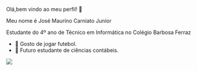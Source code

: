  Olá,bem vindo ao meu perfil! 👋

Meu nome é José Maurino Carniato Junior

Estudante do 4º ano de Técnico em Informática no Colégio Barbosa Ferraz

- 🔭 Gosto de jogar futebol.
- 🌱 Futuro estudante de ciências contábeis. 

![](https://media1.tenor.com/m/p319zqwTa0cAAAAd/neymar-dance-kiss.gif)

